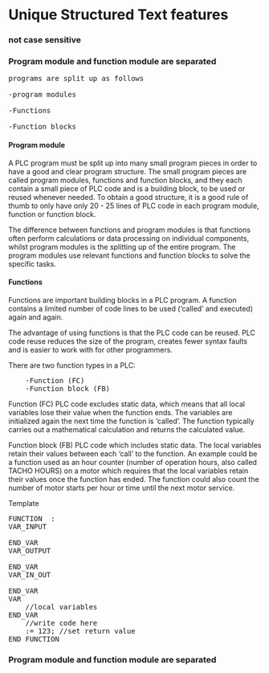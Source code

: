 #  Unique Structured Text features


### not case sensitive

### Program module and function module are separated
<pre>
programs are split up as follows

-program modules

-Functions

-Function blocks
</pre> 
#### Program module
A PLC program must be split up into many small program pieces in order to have a good and clear program structure. The small program pieces are called program modules, functions and function blocks, and they each contain a small piece of PLC code and is a building block, to be used or reused whenever needed.
To obtain a good structure, it is a good rule of thumb to only have only 20 - 25 lines of PLC code in each program module, function or function block.

The difference between functions and program modules is that functions often perform calculations or data processing on individual components, whilst program modules is the splitting up of the entire program. The program modules use relevant functions and function blocks to solve the specific tasks.



#### Functions
Functions are important building blocks in a PLC program. A function contains a limited number of code lines to be used (‘called’ and executed) again and again.

The advantage of using functions is that the PLC code can be reused. PLC code reuse reduces the size of the program, creates fewer syntax faults and is easier to work with for other programmers.

There are two function types in a PLC:

<pre>
	-Function (FC)
	-Function block (FB)
</pre>

Function (FC) PLC code excludes static data, which means that all local variables lose their value when the function ends. The variables are initialized again the next time the function is ‘called’. The function typically carries out a mathematical calculation and returns the calculated value.

Function block (FB) PLC code which includes static data. The local variables retain their values between each ‘call’ to the function. An example could be a function used as an hour counter (number of operation hours, also called TACHO HOURS) on a motor which requires that the local variables retain their values once the function has ended. The function could also count the number of motor starts per hour or time until the next motor service.

Template
<pre>
FUNCTION <Name> : <RetDataType>
VAR_INPUT
   <Variables>
END_VAR
VAR_OUTPUT
   <Variables>
END_VAR
VAR_IN_OUT
   <Variables>
END_VAR
VAR
   <Variable> //local variables
END_VAR
   <Implementation> //write code here
   <Name> := 123; //set return value
END_FUNCTION
</pre>

### Program module and function module are separated

